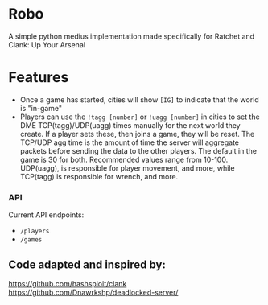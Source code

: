 # Robo
A simple python medius implementation made specifically for Ratchet and Clank: Up Your Arsenal

# Features
- Once a game has started, cities will show `[IG]` to indicate that the world is "in-game"
- Players can use the `!tagg [number]` or `!uagg [number]` in cities to set the DME TCP(tagg)/UDP(uagg) times manually for the next world they create. If a player sets these, then joins a game, they will be reset. The TCP/UDP agg time is the amount of time the server will aggregate packets before sending the data to the other players. The default in the game is 30 for both. Recommended values range from 10-100. UDP(uagg), is responsible for player movement, and more, while TCP(tagg) is responsible for wrench, and more. 

### API
Current API endpoints:
- `/players`
- `/games`

## Code adapted and inspired by:
https://github.com/hashsploit/clank    
https://github.com/Dnawrkshp/deadlocked-server/
